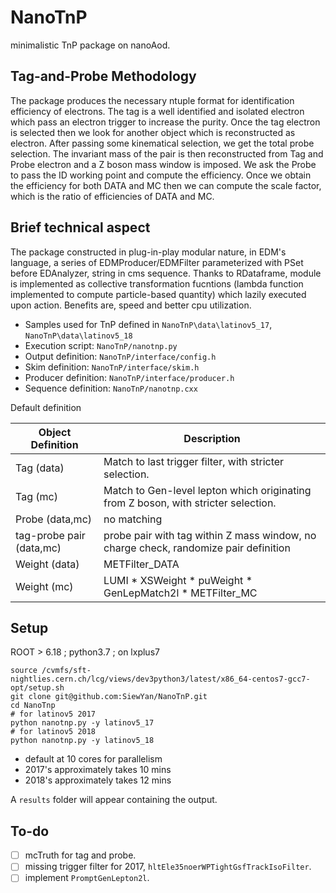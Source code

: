 # NanoTnP
minimalistic TnP package on nanoAod.

## Tag-and-Probe Methodology 
The package produces the necessary ntuple format for identification efficiency of electrons. 
The tag is a well identified and isolated electron which pass an electron trigger to increase the purity. Once the tag electron is selected then we look for another object which is reconstructed as electron. After passing some kinematical selection, we get the total probe selection. The invariant mass of the pair is then reconstructed from Tag and Probe electron and a Z boson mass window is imposed. We ask the Probe to pass the ID working point and compute the efficiency. Once we obtain the efficiency for both DATA and MC then we can compute the scale factor, which is the ratio of efficiencies of DATA and MC.

## Brief technical aspect
The package constructed in plug-in-play modular nature, in EDM's language, a series of EDMProducer/EDMFilter parameterized with PSet before EDAnalyzer, string in cms sequence. Thanks to RDataframe, module is implemented as collective transformation fucntions (lambda function implemented to compute particle-based quantity) which lazily executed upon action. Benefits are, speed and better cpu utilization.

 - Samples used for TnP defined in `NanoTnP\data\latinov5_17`, `NanoTnP\data\latinov5_18`
 - Execution script:  `NanoTnP/nanotnp.py`
 - Output definition: `NanoTnP/interface/config.h`
 - Skim definition:   `NanoTnP/interface/skim.h`
 - Producer definition: `NanoTnP/interface/producer.h`
 - Sequence definition: `NanoTnP/nanotnp.cxx`
 
Default definition
 
| Object Definition | Description |
| --- | --- |
| Tag (data) | Match to last trigger filter, with stricter selection. |
| Tag (mc) | Match to Gen-level lepton which originating from Z boson, with stricter selection. |
| Probe (data,mc) | no matching |
| tag-probe pair (data,mc) | probe pair with tag within Z mass window, no charge check, randomize pair definition |
| Weight (data) | METFilter_DATA |
| Weight (mc) | LUMI * XSWeight * puWeight * GenLepMatch2l * METFilter_MC |
 
 
 ## Setup
 ROOT > 6.18 ; python3.7 ; on lxplus7
 
 ```
 source /cvmfs/sft-nightlies.cern.ch/lcg/views/dev3python3/latest/x86_64-centos7-gcc7-opt/setup.sh
 git clone git@github.com:SiewYan/NanoTnP.git
 cd NanoTnp
 # for latinov5 2017
 python nanotnp.py -y latinov5_17 
 # for latinov5 2018
 python nanotnp.py -y latinov5_18 
 ```
  - default at 10 cores for parallelism
  - 2017's approximately takes 10 mins
  - 2018's approximately takes 12 mins
  
  A `results` folder will appear containing the output.
 
 ## To-do
 - [ ] mcTruth for tag and probe.
 - [ ] missing trigger filter for 2017, `hltEle35noerWPTightGsfTrackIsoFilter`.
 - [ ] implement `PromptGenLepton2l`.
